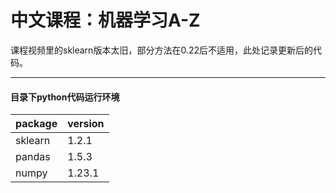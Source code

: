 # 中文课程：机器学习A-Z
课程视频里的sklearn版本太旧，部分方法在0.22后不适用，此处记录更新后的代码。

---

#### 目录下python代码运行环境

| package | version |
|---------|---------|
| sklearn | 1.2.1   |
| pandas  | 1.5.3   |
| numpy   | 1.23.1  |